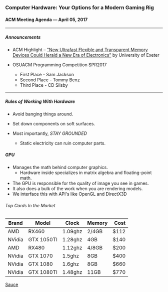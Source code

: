 ### Computer Hardware: Your Options for a Modern Gaming Rig

#### ACM Meeting Agenda — April 05, 2017

***

##### Announcements

- ACM Highlight – ["New Ultrafast Flexible and Transparent Memory Devices Could Herald a New Era of Electronics"](http://www.exeter.ac.uk/news/research/title_576570_en.html) by University of Exeter

- OSUACM Programming Competition SPR2017
  - First Place - Sam Jackson
  - Second Place - Tommy Benz
  - Third Place - CD Silsby

***

##### Rules of Working With Hardware

- Avoid banging things around.

- Set down components on soft surfaces.

- Most importantly, *STAY GROUNDED*
  - Static electricity can ruin computer parts.

##### GPU

- Manages the math behind computer graphics.
  - Hardware inside specializes in matrix algebra and floating-point math.
- The GPU is responsible for the quality of image you see in games.
- It also does a bulk of the work when you are rendering models.
- We interface this with API's like OpenGL and DirectX3D

###### Top Cards In the Market
|Brand|Model|Clock|Memory|Cost|
|------|----------|-------|------|---:|
|AMD   |RX460     |1.09ghz|2/4GB |$112|
|NVidia|GTX 1050TI|1.28ghz|4GB   |$140|
|AMD   |RX480     |1.12ghz|4/8GB |$200|
|NVidia|GTX 1070  |1.5ghz |8GB   |$400|
|NVidia|GTX 1080  |1.6ghz |8GB   |$660|
|NVidia|GTX 1080TI|1.48ghz|11GB  |$770|

[Sauce](http://www.tomshardware.com/reviews/best-gpus,4380.html)


